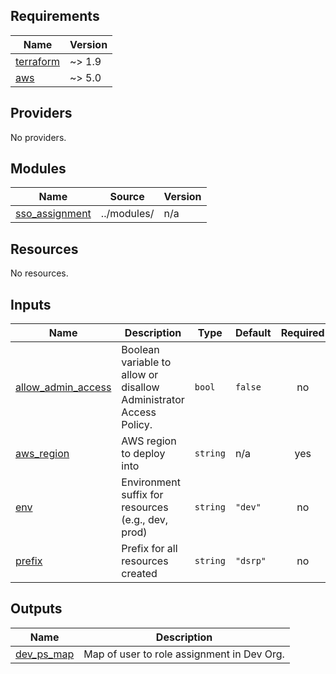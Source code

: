 ## Requirements

| Name | Version |
|------|---------|
| <a name="requirement_terraform"></a> [terraform](#requirement\_terraform) | ~> 1.9 |
| <a name="requirement_aws"></a> [aws](#requirement\_aws) | ~> 5.0 |

## Providers

No providers.

## Modules

| Name | Source | Version |
|------|--------|---------|
| <a name="module_sso_assignment"></a> [sso\_assignment](#module\_sso\_assignment) | ../modules/ | n/a |

## Resources

No resources.

## Inputs

| Name | Description | Type | Default | Required |
|------|-------------|------|---------|:--------:|
| <a name="input_allow_admin_access"></a> [allow\_admin\_access](#input\_allow\_admin\_access) | Boolean variable to allow or disallow Administrator Access Policy. | `bool` | `false` | no |
| <a name="input_aws_region"></a> [aws\_region](#input\_aws\_region) | AWS region to deploy into | `string` | n/a | yes |
| <a name="input_env"></a> [env](#input\_env) | Environment suffix for resources (e.g., dev, prod) | `string` | `"dev"` | no |
| <a name="input_prefix"></a> [prefix](#input\_prefix) | Prefix for all resources created | `string` | `"dsrp"` | no |

## Outputs

| Name | Description |
|------|-------------|
| <a name="output_dev_ps_map"></a> [dev\_ps\_map](#output\_dev\_ps\_map) | Map of user to role assignment in Dev Org. |
